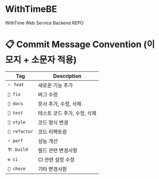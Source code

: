 # WithTimeBE
WithTime Web Service Backend REPO

# 📋 Commit Message Convention (이모지 + 소문자 적용)
| Tag         | Description             |
|------------|-------------------------|
| `✨ feat`    | 새로운 기능 추가        |
| `🐛 fix`     | 버그 수정              |
| `📝 docs`    | 문서 추가, 수정, 삭제  |
| `🧪 test`    | 테스트 코드 추가, 수정, 삭제 |
| `🎨 style`   | 코드 형식 변경         |
| `🔨 refactor` | 코드 리팩토링         |
| `⚡ perf`    | 성능 개선              |
| `🏗️ build`  | 빌드 관련 변경사항     |
| `⚙️ ci`      | CI 관련 설정 수정     |
| `🚀 chore`   | 기타 변경사항          |
